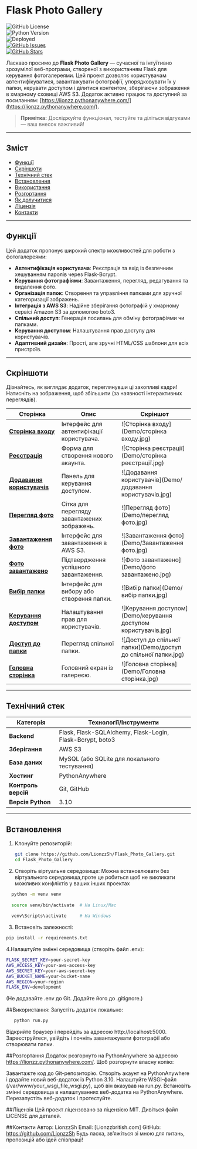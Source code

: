 # Flask Photo Gallery

![GitHub License](https://img.shields.io/github/license/LionzzSh/Flask_Photo_Gallery)  
![Python Version](https://img.shields.io/badge/Python-3.10-blue)  
![Deployed](https://img.shields.io/website?down_color=red&down_message=Down&up_color=green&up_message=Up&url=https%3A%2F%2Flionzz.pythonanywhere.com%2F)  
[![GitHub Issues](https://img.shields.io/github/issues/LionzzSh/Flask_Photo_Gallery)](https://github.com/LionzzSh/Flask_Photo_Gallery/issues)  
[![GitHub Stars](https://img.shields.io/github/stars/LionzzSh/Flask_Photo_Gallery)](https://github.com/LionzzSh/Flask_Photo_Gallery/stargazers)

Ласкаво просимо до **Flask Photo Gallery** — сучасної та інтуїтивно зрозумілої веб-програми, створеної з використанням Flask для керування фотогалереями. Цей проект дозволяє користувачам автентифікуватися, завантажувати фотографії, упорядковувати їх у папки, керувати доступом і ділитися контентом, зберігаючи зображення в хмарному сховищі AWS S3. Додаток активно працює та доступний за посиланням: [https://lionzz.pythonanywhere.com/](https://lionzz.pythonanywhere.com/).

> **Примітка:** Досліджуйте функціонал, тестуйте та діліться відгуками — ваш внесок важливий!

---

## Зміст
- [Функції](#функції)
- [Скріншоти](#скріншоти)
- [Технічний стек](#технічний-стек)
- [Встановлення](#встановлення)
- [Використання](#використання)
- [Розгортання](#розгортання)
- [Як долучитися](#як-долучитися)
- [Ліцензія](#ліцензія)
- [Контакти](#контакти)

---

## Функції
Цей додаток пропонує широкий спектр можливостей для роботи з фотогалереями:

- **Автентифікація користувача**: Реєстрація та вхід із безпечним хешуванням паролів через Flask-Bcrypt.
- **Керування фотографіями**: Завантаження, перегляд, редагування та видалення фото.
- **Організація папок**: Створення та управління папками для зручної категоризації зображень.
- **Інтеграція з AWS S3**: Надійне зберігання фотографій у хмарному сервісі Amazon S3 за допомогою boto3.
- **Спільний доступ**: Генерація посилань для обміну фотографіями чи папками.
- **Керування доступом**: Налаштування прав доступу для користувачів.
- **Адаптивний дизайн**: Прості, але зручні HTML/CSS шаблони для всіх пристроїв.

---

## Скріншоти
Дізнайтесь, як виглядає додаток, переглянувши ці захопливі кадри! Натисніть на зображення, щоб збільшити (за наявності інтерактивних переглядів).

| Сторінка                  | Опис                                      | Скріншот                                      |
|---------------------------|-------------------------------------------|-----------------------------------------------|
| **[Сторінка входу](#)**   | Інтерфейс для автентифікації користувача. | ![Сторінка входу](Demo/сторінка входу.jpg)    |
| **[Реєстрація](#)**       | Форма для створення нового акаунта.       | ![Сторінка реєстрації](Demo/сторінка реєстрації.jpg) |
| **[Додавання користувачів](#)** | Панель для керування доступом.         | ![Додавання користувачів](Demo/додавання користувачів.jpg) |
| **[Перегляд фото](#)**    | Сітка для перегляду завантажених зображень.| ![Перегляд фото](Demo/перегляд фото.jpg)      |
| **[Завантаження фото](#)**| Інтерфейс для завантаження в AWS S3.      | ![Завантаження фото](Demo/Завантаження фото.jpg) |
| **[Фото завантажено](#)** | Підтвердження успішного завантаження.     | ![Фото завантажено](Demo/фото завантажено.jpg) |
| **[Вибір папки](#)**      | Інтерфейс для вибору або створення папки. | ![Вибір папки](Demo/вибір папки.jpg)          |
| **[Керування доступом](#)** | Налаштування прав для користувачів.    | ![Керування доступом](Demo/керування доступом користувачів.jpg) |
| **[Доступ до папки](#)**  | Перегляд спільної папки.                  | ![Доступ до спільної папки](Demo/доступ до спільної папки.jpg) |
| **[Головна сторінка](#)** | Головний екран із галереєю.               | ![Головна сторінка](Demo/Головна сторінка.jpg) |

---

## Технічний стек
| Категорія      | Технології/Інструменти                  |
|-----------------|-----------------------------------------|
| **Backend**     | Flask, Flask-SQLAlchemy, Flask-Login, Flask-Bcrypt, boto3 |
| **Зберігання**  | AWS S3                                  |
| **База даних**  | MySQL (або SQLite для локального тестування) |
| **Хостинг**     | PythonAnywhere                          |
| **Контроль версій** | Git, GitHub                       |
| **Версія Python** | 3.10                                    |

---

## Встановлення
1. Клонуйте репозиторій:
   ```bash
   git clone https://github.com/LionzzSh/Flask_Photo_Gallery.git
   cd Flask_Photo_Gallery
     ```
2. Створіть віртуальне середовище:
Можна встановлювати без віртуального середовища,проте це робиться щоб не викликати можливих конфліктів у ваших інших проектах
 ```bash
   python -m venv venv
   
   source venv/bin/activate  # На Linux/Mac
   
   venv\Scripts\activate     # На Windows
  ```

3. Встановіть залежності:
```bash
pip install -r requirements.txt
  ```

4.Налаштуйте змінні середовища (створіть файл .env):
   ```bash
   FLASK_SECRET_KEY=your-secret-key
   AWS_ACCESS_KEY=your-aws-access-key
   AWS_SECRET_KEY=your-aws-secret-key
   AWS_BUCKET_NAME=your-bucket-name
   AWS_REGION=your-region
   FLASK_ENV=development
  ```
(Не додавайте .env до Git. Додайте його до .gitignore.)

##Використання:
Запустіть додаток локально:
```bash
   python run.py
 ```
Відкрийте браузер і перейдіть за адресою http://localhost:5000.
Зареєструйтеся, увійдіть і почніть завантажувати фотографії або створювати папки.

##Розгортання
Додаток розгорнуто на PythonAnywhere за адресою https://lionzz.pythonanywhere.com/. Щоб розгорнути власну копію:

Завантажте код до Git-репозиторію.
Створіть акаунт на PythonAnywhere і додайте новий веб-додаток із Python 3.10.
Налаштуйте WSGI-файл (/var/www/your_wsgi_file_wsgi.py), щоб він вказував на run.py.
Встановіть змінні середовища в налаштуваннях веб-додатка на PythonAnywhere.
Перезапустіть веб-додаток і протестуйте.

##Ліцензія
Цей проект ліцензовано за ліцензією MIT. Дивіться файл LICENSE для деталей.

##Контакти
Автор: LionzzSh
Email: [Lionzzbritish.com]
GitHub: https://github.com/LionzzSh
Будь ласка, зв’яжіться зі мною для питань, пропозицій або ідей співпраці!
